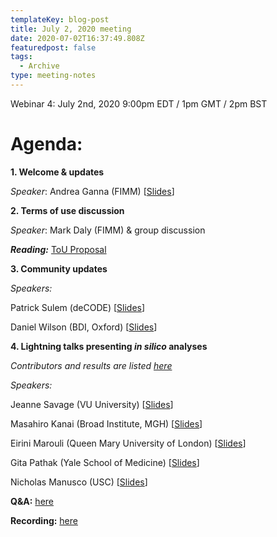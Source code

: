 ```yaml
---
templateKey: blog-post
title: July 2, 2020 meeting
date: 2020-07-02T16:37:49.808Z
featuredpost: false
tags:
  - Archive
type: meeting-notes
---
```

Webinar 4: July 2nd, 2020 9:00pm EDT / 1pm GMT / 2pm BST

# Agenda:

**1. Welcome & updates**

*Speaker*: Andrea Ganna (FIMM) [[Slides](https://drive.google.com/file/d/1ODE34DcJiNAoRS287biZAUgq8k2tLuXC/view?usp=sharing)]

**2. Terms of use discussion**

*Speaker*: Mark Daly (FIMM) & group discussion

***Reading:*** [ToU Proposal](https://docs.google.com/document/d/1eBDXZZkath0XtvXiLfq-1ehVmDRydhOvAnu8_-vrSo4/edit?usp=sharing)

**3. Community updates**

*Speakers:*

Patrick Sulem (deCODE) [[Slides](https://drive.google.com/file/d/1g6JSercBrtphuMWLNAjPj5PLKb_Um7ya/view?usp=sharing)]

Daniel Wilson (BDI, Oxford) [[Slides](https://drive.google.com/file/d/1Uh07jhYbiTJxutVuuJaDMTEYyR0V3xkE/view?usp=sharing)]

**4. Lightning talks presenting *in silico* analyses**

*Contributors and results are listed [here](https://www.covid19hg.org/blog/2020-06-29-in-silico-follow-up-results/)*

*Speakers:*

Jeanne Savage (VU University) [[Slides](https://drive.google.com/file/d/1ptSJZnyGCT964O4xE3zpYrYt7bf0ARJ6/view?usp=sharing)]

Masahiro Kanai (Broad Institute, MGH) [[Slides](https://drive.google.com/file/d/1r95ZHNOzvYac9HpV8AnyoZRGfcCTAHZb/view?usp=sharing)]

Eirini Marouli (Queen Mary University of London) [[Slides](https://drive.google.com/file/d/1WHPcBqlaUbeR9Qz6qD-SiY3nphf75AYT/view?usp=sharing)]

Gita Pathak (Yale School of Medicine) [[Slides](https://drive.google.com/file/d/1OqrkTJO3--_5OVQOo43Y0sYnSwr0m-7d/view?usp=sharing)]

Nicholas Manusco (USC) [[Slides](https://drive.google.com/file/d/1ZV-PwHCYuj_uVzHIPvuldohXMsLK-0Ug/view?usp=sharing)]

**Q&A:** [here](https://docs.google.com/spreadsheets/d/1-l9f7WGp0Ho-S12ar5A3jh8jLr6_zcist0CEz2a7OII/edit?usp=sharing)

**Recording:** [here](https://drive.google.com/file/d/1tDZxrnRQ6c4SNaPTBHeY3IVRrARI-9XO/view?usp=sharing)